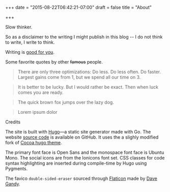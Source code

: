 +++
date = "2015-08-22T06:42:21-07:00"
draft = false
title = "About"

+++

Slow thinker. 

So as a disclaimer to the writing I might publish in this blog -- I do not think to write, I write to think.

Writing is [good for you](http://jsomers.net/blog/more-people-should-write). 

Some favorite quotes by other ~~famous~~ people.

> There are only three optimizations: Do less. Do less often. Do faster. Largest gains come from 1, but we spend all our time on 3.


> It is better to be lucky. But I would rather be exact. Then when luck comes you are ready.

> The quick brown fox jumps over the lazy dog.


> Lorem ipsum dolor


Credits

The site is built with [Hugo](https://gohugo.io)—a static site generator made with Go. The website [source code](https://github.com/arhyth/arhyth.github.io) is available on GitHub. It uses the a slighly modified fork of [Cocoa hugo theme](https://github.com/nishanths/cocoa-hugo-theme).

The primary font face is Open Sans and the monospace font face is Ubuntu Mono. The social icons are from the Ionicons font set. CSS classes for code syntax highlighting are inserted during compile-time by Hugo using Pygments.

The favico `double-sided-eraser` sourced through [Flaticon](https://www.flaticon.com/)
made by [Dave Gandy](https://www.flaticon.com/authors/dave-gandy).